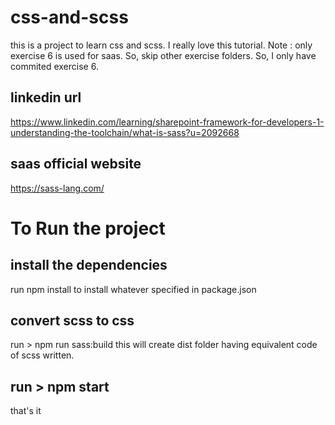 # css-and-scss
this is a project to learn css and scss. I really love this tutorial.
Note : only exercise 6 is used for saas. So, skip other exercise folders. So, I only have commited exercise 6.

## linkedin url
https://www.linkedin.com/learning/sharepoint-framework-for-developers-1-understanding-the-toolchain/what-is-sass?u=2092668

## saas official website
https://sass-lang.com/

# To Run the project

## install the dependencies
run npm install to install whatever specified in package.json

## convert scss to css
run > npm run sass:build
this will create dist folder having equivalent code of scss written.

## run > npm start
that's it
